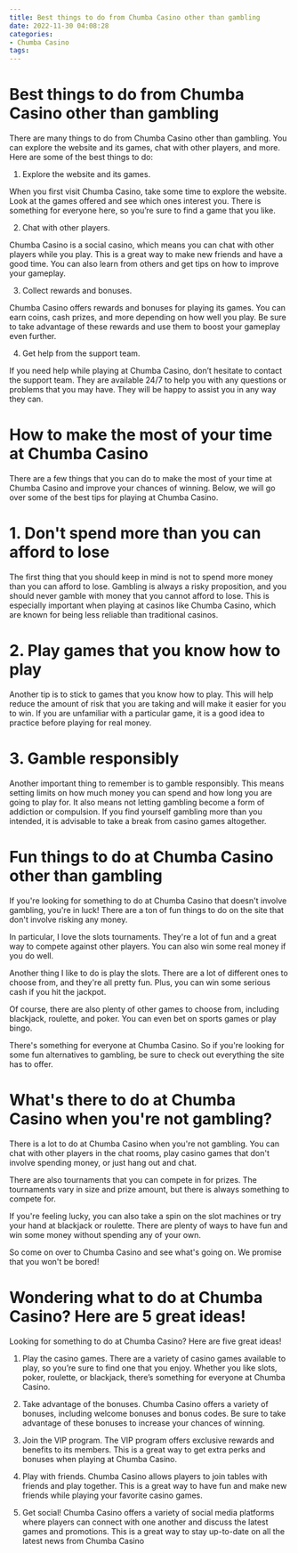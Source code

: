 ```yaml
---
title: Best things to do from Chumba Casino other than gambling
date: 2022-11-30 04:08:28
categories:
- Chumba Casino
tags:
---
```



#  Best things to do from Chumba Casino other than gambling

There are many things to do from Chumba Casino other than gambling. You can explore the website and its games, chat with other players, and more. Here are some of the best things to do:

1. Explore the website and its games.

When you first visit Chumba Casino, take some time to explore the website. Look at the games offered and see which ones interest you. There is something for everyone here, so you’re sure to find a game that you like.

2. Chat with other players.

Chumba Casino is a social casino, which means you can chat with other players while you play. This is a great way to make new friends and have a good time. You can also learn from others and get tips on how to improve your gameplay.

3. Collect rewards and bonuses.

Chumba Casino offers rewards and bonuses for playing its games. You can earn coins, cash prizes, and more depending on how well you play. Be sure to take advantage of these rewards and use them to boost your gameplay even further.

4. Get help from the support team.

If you need help while playing at Chumba Casino, don’t hesitate to contact the support team. They are available 24/7 to help you with any questions or problems that you may have. They will be happy to assist you in any way they can.

#  How to make the most of your time at Chumba Casino

There are a few things that you can do to make the most of your time at Chumba Casino and improve your chances of winning. Below, we will go over some of the best tips for playing at Chumba Casino.

# 1. Don't spend more than you can afford to lose

The first thing that you should keep in mind is not to spend more money than you can afford to lose. Gambling is always a risky proposition, and you should never gamble with money that you cannot afford to lose. This is especially important when playing at casinos like Chumba Casino, which are known for being less reliable than traditional casinos.

# 2. Play games that you know how to play

Another tip is to stick to games that you know how to play. This will help reduce the amount of risk that you are taking and will make it easier for you to win. If you are unfamiliar with a particular game, it is a good idea to practice before playing for real money.

# 3. Gamble responsibly

Another important thing to remember is to gamble responsibly. This means setting limits on how much money you can spend and how long you are going to play for. It also means not letting gambling become a form of addiction or compulsion. If you find yourself gambling more than you intended, it is advisable to take a break from casino games altogether.

#  Fun things to do at Chumba Casino other than gambling

If you're looking for something to do at Chumba Casino that doesn't involve gambling, you're in luck! There are a ton of fun things to do on the site that don't involve risking any money.

In particular, I love the slots tournaments. They're a lot of fun and a great way to compete against other players. You can also win some real money if you do well.

Another thing I like to do is play the slots. There are a lot of different ones to choose from, and they're all pretty fun. Plus, you can win some serious cash if you hit the jackpot.

Of course, there are also plenty of other games to choose from, including blackjack, roulette, and poker. You can even bet on sports games or play bingo.

There's something for everyone at Chumba Casino. So if you're looking for some fun alternatives to gambling, be sure to check out everything the site has to offer.

#  What's there to do at Chumba Casino when you're not gambling?

There is a lot to do at Chumba Casino when you're not gambling. You can chat with other players in the chat rooms, play casino games that don't involve spending money, or just hang out and chat.

There are also tournaments that you can compete in for prizes. The tournaments vary in size and prize amount, but there is always something to compete for.

If you're feeling lucky, you can also take a spin on the slot machines or try your hand at blackjack or roulette. There are plenty of ways to have fun and win some money without spending any of your own.

So come on over to Chumba Casino and see what's going on. We promise that you won't be bored!

#  Wondering what to do at Chumba Casino? Here are 5 great ideas!

Looking for something to do at Chumba Casino? Here are five great ideas!

1. Play the casino games. There are a variety of casino games available to play, so you’re sure to find one that you enjoy. Whether you like slots, poker, roulette, or blackjack, there’s something for everyone at Chumba Casino.

2. Take advantage of the bonuses. Chumba Casino offers a variety of bonuses, including welcome bonuses and bonus codes. Be sure to take advantage of these bonuses to increase your chances of winning.

3. Join the VIP program. The VIP program offers exclusive rewards and benefits to its members. This is a great way to get extra perks and bonuses when playing at Chumba Casino.

4. Play with friends. Chumba Casino allows players to join tables with friends and play together. This is a great way to have fun and make new friends while playing your favorite casino games.

5. Get social! Chumba Casino offers a variety of social media platforms where players can connect with one another and discuss the latest games and promotions. This is a great way to stay up-to-date on all the latest news from Chumba Casino